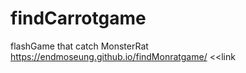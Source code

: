 # findCarrotgame
 flashGame that catch MonsterRat
https://endmoseung.github.io/findMonratgame/ <<link
